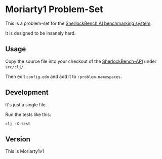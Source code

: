 # Moriarty1 Problem-Set

This is a problem-set for the [SherlockBench AI benchmarking system](https://sherlockbench.com).

It is designed to be insanely hard.

## Usage
Copy the source file into your checkout of the
[SherlockBench-API](https://github.com/Xylon2/sherlockbench-api)
under `src/clj/`.

Then edit `config.edn` and add it to `:problem-namespaces`.

## Development
It's just a single file.

Run the tests like this:
```
clj -X:test
```

## Version
This is Moriarty1v1
